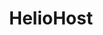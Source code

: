---
facebook: https://facebook.com/HelioHost.org
logohandle: heliohost
sort: heliohost
title: HelioHost
twitter: https://x.com/heliohost
website: https://heliohost.org/
---